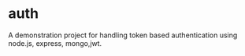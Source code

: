 # auth
A demonstration project for handling token based authentication using node.js, express, mongo,jwt.
